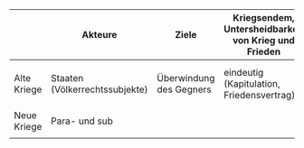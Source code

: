|             | Akteure                        | Ziele                   | Kriegsendem, Untersheidbarkeit von Krieg und Frieden | Intensität                       | Finazierung                                     | Kriegsrecht              | Kriegsführung          | vornehmliche Angriffsziele und Opfergruppen |
| ----------- | ------------------------------ | ----------------------- | ---------------------------------------------------- | -------------------------------- | ----------------------------------------------- | ------------------------ | ---------------------- | ------------------------------------------- |
| Alte Kriege | Staaten (Völkerrechtssubjekte) | Überwindung des Gegners | eindeutig (Kapitulation, Friedensvertrag)            | hoch/(z.B. Schlachten) eher kurz | staatlich (Steuern, Verkauf von Kriegsanleihen) | gültig für alle Parteien | Armeen, schwere Waffen | militärische Objekte, Soldaten              |
| Neue Kriege | Para- und sub                               |                         |                                                      |                                  |                                                 |                          |                        |                                             |
|             |                                |                         |                                                      |                                  |                                                 |                          |                        |                                             |
